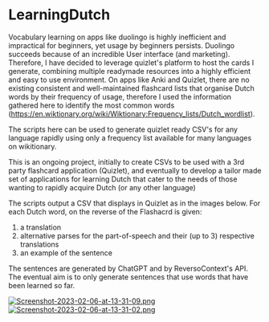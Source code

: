 # LearningDutch

Vocabulary learning on apps like duolingo is highly inefficient and impractical for beginners, yet usage by beginners persists. 
Duolingo succeeds because of an incredible User interface (and marketing). Therefore, I have decided to leverage 
quizlet's platform to host the cards I generate, combining multiple readymade resources into a highly efficient 
and easy to use environment. On apps like Anki and Quizlet, there are no existing consistent and well-maintained 
flashcard lists that organise Dutch words by their frequency of usage, therefore I used the information gathered here to
identify the most common words (https://en.wiktionary.org/wiki/Wiktionary:Frequency_lists/Dutch_wordlist). 

The scripts here can be used to generate quizlet ready CSV's for any language rapidly using only a frequency list available
for many languages on wikitionary.

This is an ongoing project, initially to create CSVs to be used with a 3rd party flashcard application (Quizlet), 
and eventually to develop a tailor made set of applications for learning Dutch that cater to the needs of those wanting 
to rapidly acquire Dutch (or any other language)

The scripts output a CSV that displays in Quizlet as in the images below. For each Dutch word, on the reverse of the 
Flashacrd is given:
1. a translation
2. alternative parses for the part-of-speech and their (up to 3) respective translations
3. an example of the sentence

The sentences are generated by ChatGPT and by ReversoContext's API. The eventual aim is to only generate sentences that use words that have been learned so far.

[![Screenshot-2023-02-06-at-13-31-09.png](https://i.postimg.cc/W3FL2rYp/Screenshot-2023-02-06-at-13-31-09.png)](https://postimg.cc/sQr0mBRb)
[![Screenshot-2023-02-06-at-13-31-02.png](https://i.postimg.cc/hG3RWMr3/Screenshot-2023-02-06-at-13-31-02.png)](https://postimg.cc/mcM57YKQ)
